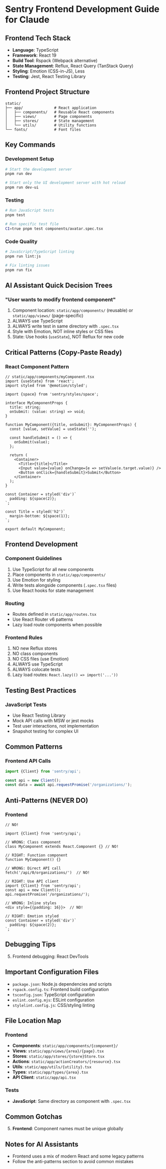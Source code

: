 # Sentry Frontend Development Guide for Claude

## Frontend Tech Stack

- **Language**: TypeScript
- **Framework**: React 19
- **Build Tool**: Rspack (Webpack alternative)
- **State Management**: Reflux, React Query (TanStack Query)
- **Styling**: Emotion (CSS-in-JS), Less
- **Testing**: Jest, React Testing Library

## Frontend Project Structure

```
static/
├── app/              # React application
│   ├── components/   # Reusable React components
│   ├── views/        # Page components
│   ├── stores/       # State management
│   └── utils/        # Utility functions
└── fonts/            # Font files
```

## Key Commands

### Development Setup

```bash
# Start the development server
pnpm run dev

# Start only the UI development server with hot reload
pnpm run dev-ui
```

### Testing

```bash
# Run JavaScript tests
pnpm test

# Run specific test file
CI=true pnpm test components/avatar.spec.tsx
```

### Code Quality

```bash
# JavaScript/TypeScript linting
pnpm run lint:js

# Fix linting issues
pnpm run fix
```

## AI Assistant Quick Decision Trees

### "User wants to modify frontend component"

1. Component location: `static/app/components/` (reusable) or `static/app/views/` (page-specific)
2. ALWAYS use TypeScript
3. ALWAYS write test in same directory with `.spec.tsx`
4. Style with Emotion, NOT inline styles or CSS files
5. State: Use hooks (`useState`), NOT Reflux for new code

## Critical Patterns (Copy-Paste Ready)

### React Component Pattern

```tsx
// static/app/components/myComponent.tsx
import {useState} from 'react';
import styled from '@emotion/styled';

import {space} from 'sentry/styles/space';

interface MyComponentProps {
  title: string;
  onSubmit: (value: string) => void;
}

function MyComponent({title, onSubmit}: MyComponentProps) {
  const [value, setValue] = useState('');

  const handleSubmit = () => {
    onSubmit(value);
  };

  return (
    <Container>
      <Title>{title}</Title>
      <Input value={value} onChange={e => setValue(e.target.value)} />
      <Button onClick={handleSubmit}>Submit</Button>
    </Container>
  );
}

const Container = styled('div')`
  padding: ${space(2)};
`;

const Title = styled('h2')`
  margin-bottom: ${space(1)};
`;

export default MyComponent;
```

## Frontend Development

### Component Guidelines

1. Use TypeScript for all new components
2. Place components in `static/app/components/`
3. Use Emotion for styling
4. Write tests alongside components (`.spec.tsx` files)
5. Use React hooks for state management

### Routing

- Routes defined in `static/app/routes.tsx`
- Use React Router v6 patterns
- Lazy load route components when possible

### Frontend Rules

1. NO new Reflux stores
2. NO class components
3. NO CSS files (use Emotion)
4. ALWAYS use TypeScript
5. ALWAYS colocate tests
6. Lazy load routes: `React.lazy(() => import('...'))`

## Testing Best Practices

### JavaScript Tests

- Use React Testing Library
- Mock API calls with MSW or jest mocks
- Test user interactions, not implementation
- Snapshot testing for complex UI

## Common Patterns

### Frontend API Calls

```typescript
import {Client} from 'sentry/api';

const api = new Client();
const data = await api.requestPromise('/organizations/');
```

## Anti-Patterns (NEVER DO)

### Frontend

```tsx
// NO!

import {Client} from 'sentry/api';

// WRONG: Class component
class MyComponent extends React.Component {} // NO!

// RIGHT: Function component
function MyComponent() {}

// WRONG: Direct API call
fetch('/api/0/organizations/')  // NO!

// RIGHT: Use API client
import {Client} from 'sentry/api';
const api = new Client();
api.requestPromise('/organizations/');

// WRONG: Inline styles
<div style={{padding: 16}}>  // NO!

// RIGHT: Emotion styled
const Container = styled('div')`
  padding: ${space(2)};
`;
```

## Debugging Tips

5. Frontend debugging: React DevTools

## Important Configuration Files

- `package.json`: Node.js dependencies and scripts
- `rspack.config.ts`: Frontend build configuration
- `tsconfig.json`: TypeScript configuration
- `eslint.config.mjs`: ESLint configuration
- `stylelint.config.js`: CSS/styling linting

## File Location Map

### Frontend

- **Components**: `static/app/components/{component}/`
- **Views**: `static/app/views/{area}/{page}.tsx`
- **Stores**: `static/app/stores/{store}Store.tsx`
- **Actions**: `static/app/actionCreators/{resource}.tsx`
- **Utils**: `static/app/utils/{utility}.tsx`
- **Types**: `static/app/types/{area}.tsx`
- **API Client**: `static/app/api.tsx`

### Tests

- **JavaScript**: Same directory as component with `.spec.tsx`

## Common Gotchas

5. **Frontend**: Component names must be unique globally

## Notes for AI Assistants

- Frontend uses a mix of modern React and some legacy patterns
- Follow the anti-patterns section to avoid common mistakes
